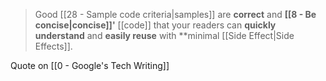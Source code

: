 > Good [[28 - Sample code criteria|samples]] are **correct** and **[[8 - Be concise|concise]]'** [[code]] that your readers can **quickly understand** and **easily reuse** with **minimal [[Side Effect|Side Effects]].

Quote on [[0 - Google's Tech Writing]]
